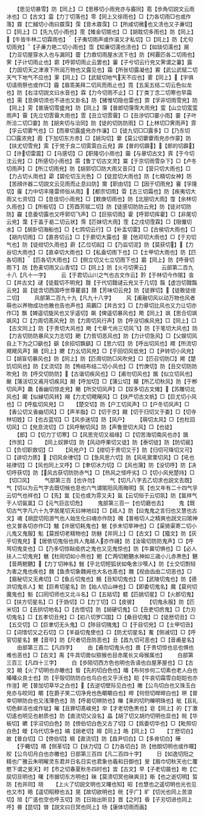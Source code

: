 <!-- { "loadSidebar": true } -->
　　【思见切暴雪】防【同上】□【思移切小雨皃亦与霰同】雹【歩角切説文云雨冰也】□【古文】霝【力丁切落也】零【同上又徐雨也】□【力各切雨□也或作落】霡【亡馘切小雨曰霡霂】霂【音木霡霂】□【所咸切微也又渍也又子亷切】□【同上】□【先九切小雨也】霃【雉金切隂也】□【胡耽切多雨也】防【同上】【牛皆牛林二切霖雨也】【子夷切雨声或作澬又才私切】□【同上】防【尤句切雨皃】【子亷力艳二切小雨也】霑【知亷切濡也渍也】□【如琰切濡也】屚【力豆切屋穿水入也与漏同】霤【力救切雨屋水流下也】防【柯覈匹各二切雨也】霁【子计切雨止也】霩【呼郭切雨止云罢也】霋【子兮切云行皃又霁谓之霋】露【力固切天之津液下所润万物也又露见也】霜【所张切露凝也】霚【武公武赋二切天气下地气不应也】雺【同上】□【武赋切地气天不应也】雾【同上】【宇俱切请雨祭也或作□】霾【眉乖美拜二切风而雨止也】霓【五奚五结二切云色似龙也】防【右注切説文曰水音也】霖【力今切雨不止】□【丁类丁念二切寒也早霜也】需【息俱切须也不进也又卦名】防【猪惟切隐也雷也】霏【孚非切雨雪皃】防【同上】雱【普唐切雪盛皃】防【同上】霶【普郎切霶霈大雨皃】雭【山立切雭雭雨声】霫【先立切雴霫大雨也】雴【丑立切雴霫】□【丑渉切□霎小雨】霎【子叶所洽二切□霎】防【胡夹切与洽同】防【徒的切防防雨】□【上林切□霁雨声】雰【孚云切雾气也】□【而章切露盛皃亦作瀼】□【徒九切□□露多】□【乃东切□□露浓皃】霞【下加切东方赤】□【胡沟切】靀【莫公切靀靀雨皃亦作蒙】防【扶尤切雪皃】雵【于党于良二切雵雵白云皃】霹【普的切霹】【郎的切霹】□【许切雷震】□【乌感切】□【职隆切小雨也】霷【与章切古文】霠【于今切沈云皃】□【所感切小雨也】霛【鲁丁切古文灵】霙【于京切雨雪杂下】□【卢冬切雨声】□【所江切雨皃】防【胡郭切□防大雨又音只】□【营只切大雨也】□【力占切乆雨也】霦【碧伦切玉光色】□【徒昆切大雨也】防【七精切女神】防【苦顔许器二切説文云见雨而止息曰防】霌【职由切】□【因于切雨皃】靊【孚隆切】霳【力中切丰隆雷师俗从雨】【都宗切雨】雸【古三切霜也】防【疾夷切大雨又七资切】□【息佳切小雨皃】□【敕庚切雨也】防【北朋切大雨】霪【余林切久雨也】□【所板切】□【芳酉芳赋二切】防【徒感切防防云皃】防【徒对切防防】靃【息委切露也又呼郭切飞声】□【巨殒切雨】霍【呼郭切挥霍】□【非尾切云皃】霭【于盖于曷二切云状】霈【匹妹切大雨】霔【之戍切霔霖】□【阻懴切水】□【胡卦切海船也】□【七鸩切云行】□【补盂切雷】□【古侯切大雨也】□【胡内切雨】□【直吝切云】□【于罽切大露也】霯【他邓切大雨也】□【于刃切气也】防【徒绀切久雨也】霨【乙位切起】□【乃监切泥】防【莫获切】【力谷切大雨也】□【直卓切大雨也】□【私盍切雨下也】□【士甲切大雨也】防【匹各切雨】【匹各切大雨也】□【侧立切又七立切雨下也】霵【同上】防【呼骨切雨下】防【色麦切雨又山青切】□【同上】防【火弓切霁云】
　　云部第二百九十八【凡十一字】
　　云【于君切山川之气也古文作云】霒【于林切今作隂】侌□【并古文】叇【徒载切不明皃】靉【于代切靉叇云皃又于几切】霼【虚岂切靉霼云皃】昙【徒含切西国呼世尊瞿昙】靅【芳味切云皃】防【徒罪切】【徒敢徒绀二切】
　　风部第二百九十九【凡九十八字】
　　风【甫融切风以动万物也风者萌也以养物成功也散也告也声也】凬飌□【并古文】□【力章切比风也又力让切亦作□】飘【婢遥切旋风也又孚遥切】飙【俾遥切暴风也】飑【同上】飒【思合切飒飒风】□【力周切髙风皃】防【力周切风行声】防【呼没切疾风皃】□【同上】□【古文同上】防【于贵切大风也】飏【弋章弋尚三切风飞】防【于笔切大风也】防【力吉切防防暴风又力志切】颲【力哲切恶风也】防【力计切急风】□【父娱切风自上下为之□飖也】飖【余招切飘飖】□【思六切】防【呼出切风也】飕【所流切飕飕风声】颾【同上】飉【力幺切风皃】□【于回切风低皃】□【尹转切小风皃】□【胡盲切暴风也】防【同上】防【匹周切防□风吹皃】□【匹召切防□】飔【楚饥切风也】防【丈流切】防【怖结布结二切小风也】□【竹庚切】防【丑交切防防吹皃】防【呼交切防防】【古谐切疾风也】□【甫勿切风也】飁【似立切风也】颰【蒲活切又甫月切疾风】颬【呼加切】□【蒲公切】飋【所乙切秋风】防【于栁切风声】飍【香幽切惊走皃】颵【所交切风声】□【奴多切古文傩】【苏雕切北风也】颴【似縁切风转】飗【力尤切飕飗风】□【扶严切古文帆】□【巨尤切小风也】□【呼肱切风皃】□
　　【楚交切】防【户工切风声】□【户冬切风声】□【香公切又香幽切风】□【声羊脂】□【切于京】颹【切于归切又于委】□【切寺林切姓】□【也古蓝切】□【风歩迷切】防【风户】
　　【萌切太风】□【也杜回切风】□【皃息流切】□【风呼觥切风】防【声鲁登切大风】□【也徒】
　　【郎】□【切力丁切寒】□【风思兖切又祖缘】□【切苦海切南风也亦】颽【作凯】□
　　【同上奴罪切】防【风动呼果切又徒】防【泰切徒】防【防切裴】□【负切职救切】□
　　【风皃户】□【绀切于贵切又于】防【归切可降切又可】□【讲切力质】【切风余律切】□【急风思六切】防【风吼賔栗切风】□【吼也袪律切】□【风也同上又呼】□【聿切冰力切】□【风也蒲】防【没切呼】防【决切呼获切】防【风古获切防防赤气】□【热风之怪呼劣】□【切小风皃楚持】□【切□风】
　　气部第三百【也许勿】
　　气【切凡八字去乙切求也説文去既】气【切以为云气字去既切候也息也六气谓隂阳风雨晦明】氛【也又年有二十四气孚云切气也祥也】□【先】氲【见也或为雰又夫】氤【云切俗于云切氛】防【氲祥气于人切氤氲】□【元气巨迄切危】
　　鬼部第三百一【也切磨也去】
　　鬼【既切古气字凡六十九字居尾切天曰神地曰】□【祗人】防【曰鬼鬼之言归也又慧也古文】魂【胡昆切阳游气也人始生化曰魂亦作防】魄【普格切人之精爽也説文曰隂神也又普各切亦作□】魖【许居切耗鬼也】魃【歩末切旱神也】□【渠猗渠寄二切小儿鬼又鬼服】鬽【莫觊切老精物也】防魅【并同上】□【古文】□【籀文】防【灰乎切鬼皃】【居依切鬼俗也呉人鬼越人亦作禨】防【汝瑜切防防鬼声】□【呼骂切鬼变也】□【乃多切惊敺疫疠之鬼也又见鬼惊也】防【牛冀切惧也】□【必人扶人二切鬼皃】魋【杜囘切如小熊也】魍【亡两切魍魉水神如三歳小儿赤黒色】魉【音两魍魉】【力丁切神名】魊【乎北切短狐状如龟舍沙噀人】防【士交切剽轻为害之鬼也疾也】魏【鱼贵切象魏阙也大名也髙也】魗【视由齿由二切恶也】□【眉秘切又无弗切】□【鱼丘切鬼也】魑【丑知切鬼也】□【武陵切鬼也】防【德洪切鬼杀人】鬿【巨希切星名】防【始人切山神也】□【即委切鬼名】魔【莫何切魔鬼也】魁【口囘切师也又北斗名】□【五姑切】魒【匹姚切星】□【火郎切鬼】□【扶方切星名】□【于妫切】□【力丁切】□【皮彼】
　　【切鬼永服】防【匹米切】□【去拱切地名】□【古悟切】防【胡硬切鬼】□【丑吏切疠鬼】□【力刃切鬼名】□【五孝切丑皃】□【初八切罗□国】□【桑目切鬼】□【徒厯切丑】□【五交切】□【巨聿切无头鬼】□【陟目切隗鬼】□【于目切皃】□【士甲切丑】□【词惜切又之石切】□【羊益切鬼使也】□【防尤切星名】魙【侧减切】□【呼官切星名】魓【音毕】防【尺者切丑防恶也】丑【昌九切可恶也】□【音甫星名】
　　甶部第三百二【凡四字】
　　甶【甫勿切鬼头也】畏【于贵切惊也忌也惧也难也恶也】□【古文】禺【牛具切兽似猕猴也目赤尾长又母猴属也】
　　白部第三百三【凡四十三字】
　　白【歩陌切西方色也明也告语也白屋茅屋也】□【古文】皢【火了切明也亦皦也】晳【先的切白色也】皤【布何歩何二切素也老人白也皤皤众良士也】防【乎殻切防防白也鸟白也又乎沃也】皑【牛哀切霜雪白皑皑也亦作溰】皅【普加切草华之白也】【去逆切壁际见白也】皦【公鸟切白也又珠玉白皃亦与皎同】皭【在爵子笑二切净皃也色皭皭白也】皔【何但切皔皔白也】皏【普幸切皏防白也又浅薄色也】防【呼曷切皏防也】皪【来的切玓皪明珠也】皉【且礼切色鲜洁也或作玼】皠【且罪切髙峻皃】皁【才老切色黒也】皂【同上】的【丁激切逺也明见也射质也】防【直流切父没名】皛【胡了切又胡灼切明也显也】皖【华板切】皫【孚沼切白色】防【傍伯切白色又古了切】□【爲委切华也】□【毗照切白色】皧【乌代切净也】皜【胡老切】皥【同上】皓【同上】□
　　【丁厯切白】敀【普白切】□【傍伯切】皗【直流切】防【昌尹切白】□【多肯切白】皣
　　【于輙切】皟【侧革切】□【扶力切】□【力各切白】防【他朗切明也或作曭】皎【公鸟切月白也亦皦也】日部第三百四【凡二百四十字】
　　日【如逸切阳之精也广雅云朱明矅灵东君并日名日实也君象也羲和日御也】旻【眉巾切秋天也仁覆愍下谓之旻天】时【市之切春夏秋冬四时也】旹【古文】早【子老切晨也】昒【亡屈切旦明也】曙【市据切东方明也】昧【莫溃切冥也昧爽旦】晣【也之逝切明】晢防【也并同】晓
　　【上火了切説文明也又曙也知】昭【也慧也之遥切明也光也见也又市】晤【遥切昭穆也五】晃【故切欲明也】晄【乎广】旷【切光也同上苦浪切】旭【广逺也空也呼玉切】防【日始出昕旦】晋【之时】昏【子刃切进也同上呼】昬【昆切】晵【説文曰日冥也同上】旸【康体切雨而画】
